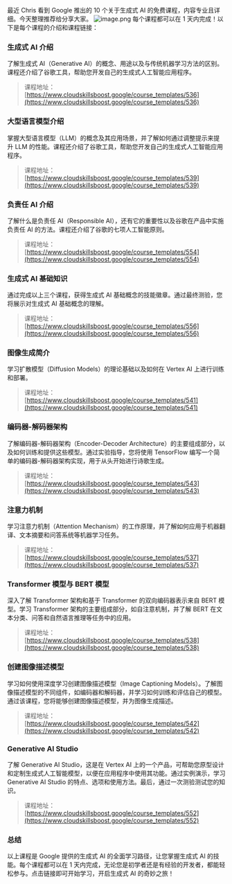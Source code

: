 最近 Chris 看到 Google 推出的 10 个关于生成式 AI 的免费课程，内容专业且详细。今天整理推荐给分享大家。
![image.png](https://cdn.nlark.com/yuque/0/2023/png/186051/1688874586508-57eef394-2d6d-4a07-83fc-55ad21cfca0c.png#averageHue=%23fbd35e&clientId=u70c7858e-5490-4&from=paste&height=1778&id=u4a92b421&originHeight=1778&originWidth=3540&originalType=binary&ratio=1&rotation=0&showTitle=false&size=359531&status=done&style=none&taskId=u6000a821-d951-40dd-ba76-2e38c71c712&title=&width=3540)
每个课程都可以在 1 天内完成！以下是每个课程的介绍和课程链接：

### 生成式 AI 介绍

了解生成式 AI（Generative AI）的概念、用途以及与传统机器学习方法的区别。课程还介绍了谷歌工具，帮助您开发自己的生成式人工智能应用程序。

> 课程地址：[https://www.cloudskillsboost.google/course_templates/536](https://www.cloudskillsboost.google/course_templates/536)

### 大型语言模型介绍

掌握大型语言模型（LLM）的概念及其应用场景，并了解如何通过调整提示来提升 LLM 的性能。课程还介绍了谷歌工具，帮助您开发自己的生成式人工智能应用程序。

> 课程地址：[https://www.cloudskillsboost.google/course_templates/539](https://www.cloudskillsboost.google/course_templates/539)

### 负责任 AI 介绍

了解什么是负责任 AI（Responsible AI），还有它的重要性以及谷歌在产品中实施负责任 AI 的方法。课程还介绍了谷歌的七项人工智能原则。

> 课程地址：[https://www.cloudskillsboost.google/course_templates/554](https://www.cloudskillsboost.google/course_templates/554)

### 生成式 AI 基础知识

通过完成以上三个课程，获得生成式 AI 基础概念的技能徽章。通过最终测验，您将展示对生成式 AI 基础概念的理解。

> 课程地址：[https://www.cloudskillsboost.google/course_templates/556](https://www.cloudskillsboost.google/course_templates/556)

### 图像生成简介

学习扩散模型（Diffusion Models）的理论基础以及如何在 Vertex AI 上进行训练和部署。

> 课程地址：[https://www.cloudskillsboost.google/course_templates/541](https://www.cloudskillsboost.google/course_templates/541)

### 编码器-解码器架构

了解编码器-解码器架构（Encoder-Decoder Architecture）的主要组成部分，以及如何训练和提供这些模型。通过实验指导，您将使用 TensorFlow 编写一个简单的编码器-解码器架构实现，用于从头开始进行诗歌生成。

> 课程地址：[https://www.cloudskillsboost.google/course_templates/543](https://www.cloudskillsboost.google/course_templates/543)

### 注意力机制

学习注意力机制（Attention Mechanism）的工作原理，并了解如何应用于机器翻译、文本摘要和问答系统等机器学习任务。

> 课程地址：[https://www.cloudskillsboost.google/course_templates/537](https://www.cloudskillsboost.google/course_templates/537)

### Transformer 模型与 BERT 模型

深入了解 Transformer 架构和基于 Transformer 的双向编码器表示来自 BERT 模型。学习 Transformer 架构的主要组成部分，如自注意机制，并了解 BERT 在文本分类、问答和自然语言推理等任务中的应用。

> 课程地址：[https://www.cloudskillsboost.google/course_templates/538](https://www.cloudskillsboost.google/course_templates/538)

### 创建图像描述模型

学习如何使用深度学习创建图像描述模型（Image Captioning Models）。了解图像描述模型的不同组件，如编码器和解码器，并学习如何训练和评估自己的模型。通过该课程，您将能够创建图像描述模型，并为图像生成描述。

> 课程地址：[https://www.cloudskillsboost.google/course_templates/542](https://www.cloudskillsboost.google/course_templates/542)

### Generative AI Studio

了解 Generative AI Studio，这是在 Vertex AI 上的一个产品，可帮助您原型设计和定制生成式人工智能模型，以便在应用程序中使用其功能。通过实例演示，学习 Generative AI Studio 的特点、选项和使用方法。最后，通过一次测验测试您的知识。

> 课程地址：[https://www.cloudskillsboost.google/course_templates/552](https://www.cloudskillsboost.google/course_templates/552)

### 总结

以上课程是 Google 提供的生成式 AI 的全面学习路径，让您掌握生成式 AI 的技能。每个课程都可以在 1 天内完成，无论您是初学者还是有经验的开发者，都能轻松参与。点击链接即可开始学习，开启生成式 AI 的奇妙之旅！
